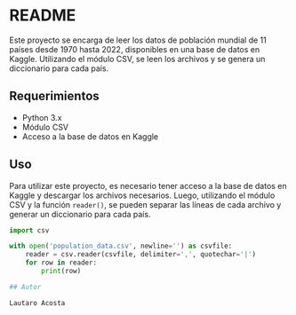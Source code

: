 # README

Este proyecto se encarga de leer los datos de población mundial de 11 países desde 1970 hasta 2022, disponibles en una base de datos en Kaggle. Utilizando el módulo CSV, se leen los archivos y se genera un diccionario para cada país.

## Requerimientos

- Python 3.x
- Módulo CSV
- Acceso a la base de datos en Kaggle

## Uso

Para utilizar este proyecto, es necesario tener acceso a la base de datos en Kaggle y descargar los archivos necesarios. Luego, utilizando el módulo CSV y la función `reader()`, se pueden separar las líneas de cada archivo y generar un diccionario para cada país.

```python
import csv

with open('population_data.csv', newline='') as csvfile:
    reader = csv.reader(csvfile, delimiter=',', quotechar='|')
    for row in reader:
        print(row)

## Autor

Lautaro Acosta
